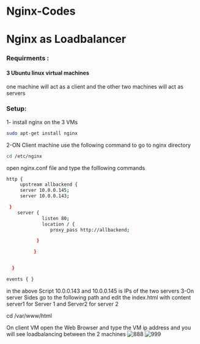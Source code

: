 # Nginx-Codes
#   Nginx as Loadbalancer
### Requirments :
 ####  3 Ubuntu linux virtual machines
 one machine will act as a client and the other two machines will act as servers
### Setup:
1- install nginx on the 3 VMs
   ```bash
   sudo apt-get install nginx
   ```
2-ON Client machine use the following command to go to nginx directory
   ```bash
   cd /etc/nginx
   ```
   open nginx.conf file and type the folllowing commands
   ```bash
   http {
        upstream allbackend {
        server 10.0.0.145;
        server 10.0.0.143;

    }
       server {
                listen 80;
                location / {
                   proxy_pass http://allbackend;

              }

             }


     }

events { }

   ```
   
   in the above Script 10.0.0.143 and 10.0.0.145 is IPs of the two servers
 3-On server Sides go to the following path and edit the index.html with content server1 for Server 1 and Server2 for server 2
  
   cd /var/www/html
  
   
 On client VM open the Web Browser and type the VM ip address and you will see loadbalancing between the 2 machines 
![888](https://user-images.githubusercontent.com/75560486/110319717-f2bce180-8017-11eb-9663-c0dd0cf2ef57.PNG)
![999](https://user-images.githubusercontent.com/75560486/110319743-fc464980-8017-11eb-9b1a-3119adb43799.PNG)
